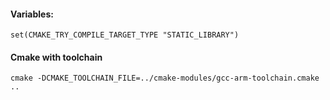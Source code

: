 #### Variables:
`set(CMAKE_TRY_COMPILE_TARGET_TYPE "STATIC_LIBRARY")`  
#### Cmake with toolchain
`cmake -DCMAKE_TOOLCHAIN_FILE=../cmake-modules/gcc-arm-toolchain.cmake ..`  
